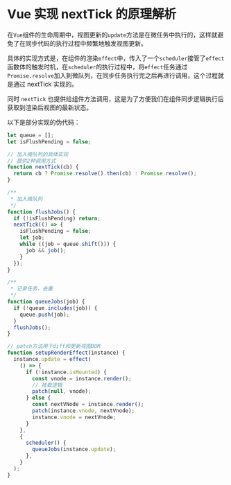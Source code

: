 # Vue 实现 nextTick 的原理解析

在`Vue`组件的生命周期中，视图更新的`update`方法是在微任务中执行的，这样就避免了在同步代码的执行过程中频繁地触发视图更新。

具体的实现方式是，在组件的渲染`effect`中，传入了一个`scheduler`接管了`effect`函数体的触发时机，在`scheduler`的执行过程中，将`effect`任务通过`Promise.resolve`加入到微队列，在同步任务执行完之后再进行调用，这个过程就是通过 nextTick 实现的。

同时 `nextTick` 也提供给组件方法调用，这是为了方便我们在组件同步逻辑执行后获取到渲染后视图的最新状态。

以下是部分实现的伪代码：

```js
let queue = [];
let isFlushPending = false;

// 加入微队列的具体实现
// 提供2种调用方式
function nextTick(cb) {
  return cb ? Promise.resolve().then(cb) : Promise.resolve();
}

/**
 * 加入微队列
 */
function flushJobs() {
  if (!isFlushPending) return;
  nextTick(() => {
    isFlushPending = false;
    let job;
    while ((job = queue.shift())) {
      job && job();
    }
  });
}

/**
 * 记录任务，去重
 */
function queueJobs(job) {
  if (!queue.includes(job)) {
    queue.push(job);
  }
  flushJobs();
}

// patch方法用于diff和更新视图DOM
function setupRenderEffect(instance) {
  instance.update = effect(
    () => {
      if (!instance.isMounted) {
        const vnode = instance.render();
        // 挂载逻辑
        patch(null, vnode);
      } else {
        const nextVNode = instance.render();
        patch(instance.vnode, nextVnode);
        instance.vnode = nextVnode;
      }
    },
    {
      scheduler() {
        queueJobs(instance.update);
      },
    }
  );
}
```
